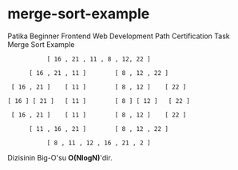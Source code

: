 # merge-sort-example
Patika Beginner Frontend Web Development Path Certification Task
<br>Merge Sort Example

```
           [ 16 , 21 , 11 , 8 , 12, 22 ]

      [ 16 , 21 , 11 ]        [ 8 , 12 , 22 ]

 [ 16 , 21 ]    [ 11 ]        [ 8 , 12 ]    [ 22 ]

[ 16 ] [ 21 ]   [ 11 ]        [ 8 ] [ 12 ]   [ 22 ]

 [ 16 , 21 ]    [ 11 ]        [ 8 , 12 ]    [ 22 ]

      [ 11 , 16 , 21 ]        [ 8 , 12 , 22 ]

           [ 8 , 11 , 12 , 16 , 21 , 2 ]
```

Dizisinin Big-O'su **O(NlogN)**'dir.
